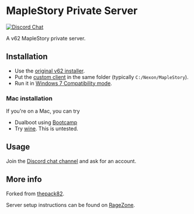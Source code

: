 # MapleStory Private Server

[![Discord Chat](https://img.shields.io/discord/708873302621290556.svg)](https://discord.gg/)

A v62 MapleStory private server.

## Installation

- Use the [original v62 installer](https://kimbershy.stackstorage.com/s/alVFBzaqYoetcxH).
- Put the [custom client](MapleStoryPrivateServer.exe) in the same folder (typically `C:/Nexon/MapleStory`).
- Run it in [Windows 7 Compatibility mode](https://www.computerhope.com/issues/ch001894.htm).

### Mac installation

If you're on a Mac, you can try

- Dualboot using [Bootcamp](https://support.apple.com/boot-cam)
- Try [wine](http://forum.ragezone.com/f922/maplestory-v62-linux-wine-896880/). This is untested.

## Usage

Join the [Discord chat channel](https://discord.gg/Y6vjm5f) and ask for an account.

## More info

Forked from [thepack82](https://github.com/thepack82/thepack_82_docker).

Server setup instructions can be found on [RageZone](http://forum.ragezone.com/f427/v62-docker-1150928/).
